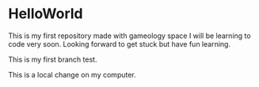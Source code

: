 # HelloWorld
This is my first repository made with gameology space
I will be learning to code very soon. Looking forward to get stuck but have fun learning. 

This is my first branch test. 

This is a local change on my computer. 